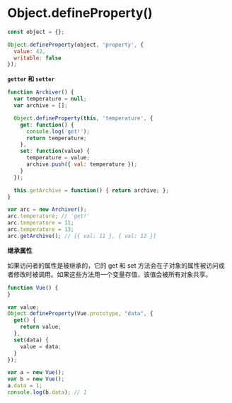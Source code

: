 # Object.defineProperty()

```js
const object = {};

Object.defineProperty(object, 'property', {
  value: 42,
  writable: false
});
```

**`getter` 和 `setter`**

```js
function Archiver() {
  var temperature = null;
  var archive = [];

  Object.defineProperty(this, 'temperature', {
    get: function() {
      console.log('get!');
      return temperature;
    },
    set: function(value) {
      temperature = value;
      archive.push({ val: temperature });
    }
  });

  this.getArchive = function() { return archive; };
}

var arc = new Archiver();
arc.temperature; // 'get!'
arc.temperature = 11;
arc.temperature = 13;
arc.getArchive(); // [{ val: 11 }, { val: 13 }]
```

**继承属性**

如果访问者的属性是被继承的，它的 get 和 set 方法会在子对象的属性被访问或者修改时被调用。如果这些方法用一个变量存值，该值会被所有对象共享。

```js
function Vue() {
}

var value;
Object.defineProperty(Vue.prototype, "data", {
  get() {
    return value;
  },
  set(data) {
    value = data;
  }
});

var a = new Vue();
var b = new Vue();
a.data = 1;
console.log(b.data); // 1
```